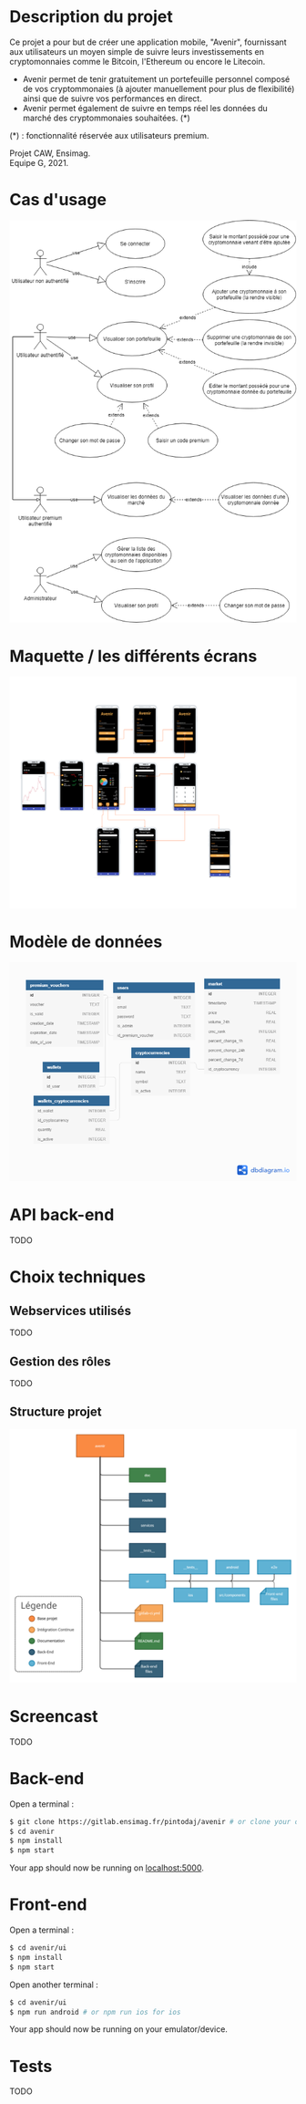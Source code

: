 # Description du projet

Ce projet a pour but de créer une application mobile, "Avenir", fournissant aux utilisateurs un moyen simple de suivre leurs investissements en cryptomonnaies comme le Bitcoin, l'Ethereum ou encore le Litecoin.  

* Avenir permet de tenir gratuitement un portefeuille personnel composé de vos cryptommonaies (à ajouter manuellement pour plus de flexibilité) ainsi que de suivre vos performances en direct.  
* Avenir permet également de suivre en temps réel les données du marché des cryptommonaies souhaitées. (*)  

(*) : fonctionnalité réservée aux utilisateurs premium.  

Projet CAW, Ensimag.  
Equipe G, 2021.  

# Cas d'usage

![Diagramme de cas d'usage](./doc/UseCase.png)

# Maquette / les différents écrans

![Maquette](./doc/MockUp.png)

# Modèle de données

![DataModel](./doc/DataModel.png)

# API back-end

TODO

# Choix techniques

## Webservices utilisés

TODO

## Gestion des rôles

TODO

## Structure projet

![ProjectStructure](./doc/ProjectStructure.png)

# Screencast

TODO

# Back-end

Open a terminal :

```sh
$ git clone https://gitlab.ensimag.fr/pintodaj/avenir # or clone your own fork
$ cd avenir
$ npm install
$ npm start
```

Your app should now be running on [localhost:5000](http://localhost:5000/).

# Front-end

Open a terminal :

```sh
$ cd avenir/ui
$ npm install
$ npm start
```

Open another terminal :

```sh
$ cd avenir/ui
$ npm run android # or npm run ios for ios
```

Your app should now be running on your emulator/device.

# Tests

TODO

